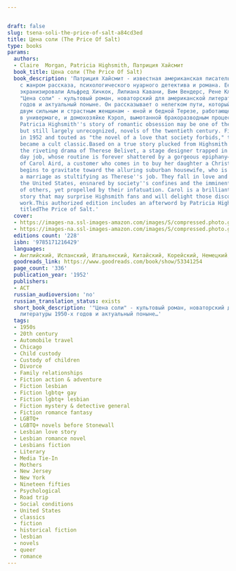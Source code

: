 ```yaml
---


draft: false
slug: tsena-soli-the-price-of-salt-a84cd3ed
title: Цена соли (The Price Of Salt)
type: books
params:
  authors:
  - Claire  Morgan, Patricia Highsmith, Патриция Хайсмит
  book_title: Цена соли (The Price Of Salt)
  book_description: 'Патриция Хайсмит - известная американская писательница, работавшая
    с жанром рассказа, психологического нуарного детектива и романа. Ее произведения
    экранизировали Альфред Хичкок, Лилиана Кавани, Вим Вендерс, Рене Клеман и другие.
    "Цена соли" - культовый роман, новаторский для американской литературы 1950-х
    годов и актуальный поныне. Он рассказывает о нелегком пути, который пришлось преодолеть
    двум сильным и страстным женщинам - юной и бедной Терезе, работающей продавщицей
    в универмаге, и домохозяйке Кэрол, вымотанной бракоразводным процессом.
    Patricia Highsmith''s story of romantic obsession may be one of the most important,
    but still largely unrecognized, novels of the twentieth century. First published
    in 1952 and touted as "the novel of a love that society forbids," the book soon
    became a cult classic.Based on a true story plucked from Highsmith''s own life,Caroltells
    the riveting drama of Therese Belivet, a stage designer trapped in a department-store
    day job, whose routine is forever shattered by a gorgeous epiphany—the appearance
    of Carol Aird, a customer who comes in to buy her daughter a Christmas toy. Therese
    begins to gravitate toward the alluring suburban housewife, who is trapped in
    a marriage as stultifying as Therese''s job. They fall in love and set out across
    the United States, ensnared by society''s confines and the imminent disapproval
    of others, yet propelled by their infatuation. Carol is a brilliantly written
    story that may surprise Highsmith fans and will delight those discovering her
    work.This authorized edition includes an afterword by Patricia Highsmith. Previously
    titledThe Price of Salt.'
  cover:
  - https://images-na.ssl-images-amazon.com/images/S/compressed.photo.goodreads.com/books/1588791366i/53341254.jpg
  - https://images-na.ssl-images-amazon.com/images/S/compressed.photo.goodreads.com/books/1451790279i/25622850.jpg
  editions count: '228'
  isbn: '9785171216429'
  languages:
  - Английский, Испанский, Итальянский, Китайский, Корейский, Немецкий, Русский
  goodreads_link: https://www.goodreads.com/book/show/53341254
  page_count: '336'
  publication_year: '1952'
  publishers:
  - АСТ
  russian_audioversion: 'no'
  russian_translation_status: exists
  short_book_description: '"Цена соли" - культовый роман, новаторский для американской
    литературы 1950-х годов и актуальный поныне…'
  tags:
  - 1950s
  - 20th century
  - Automobile travel
  - Chicago
  - Child custody
  - Custody of children
  - Divorce
  - Family relationships
  - Fiction action & adventure
  - Fiction lesbian
  - Fiction lgbtq+ gay
  - Fiction lgbtq+ lesbian
  - Fiction mystery & detective general
  - Fiction romance fantasy
  - LGBTQ+
  - LGBTQ+ novels before Stonewall
  - Lesbian love story
  - Lesbian romance novel
  - Lesbians fiction
  - Literary
  - Media Tie-In
  - Mothers
  - New Jersey
  - New York
  - Nineteen fifties
  - Psychological
  - Road trip
  - Social conditions
  - United States
  - classics
  - fiction
  - historical fiction
  - lesbian
  - novels
  - queer
  - romance
---
```

